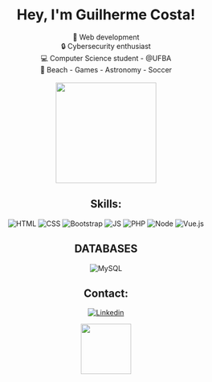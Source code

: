 <div align="center">

  <h1>
    Hey, I'm Guilherme Costa!
  </h1>

  👾 Web development </br>
  🔒 Cybersecurity enthusiast </br>
  💻 Computer Science student - @UFBA </br>
  🤩 Beach - Games - Astronomy - Soccer </br> </br>
  <img height="200px" src="https://4.bp.blogspot.com/-gz9ZgizANGA/WmPAyHrPOQI/AAAAAAAAeZ8/CTJuyzXBFfwHa9_3YtODmRQdVuFDRa5EACLcBGAs/s1600/starry%2Bnight%2Bgif.gif"><img/>

  ## Skills:
  ![HTML](https://img.shields.io/badge/HTML5-E34F26?style=for-the-badge&logo=html5&logoColor=white)
  ![CSS](https://img.shields.io/badge/CSS3-1572B6?style=for-the-badge&logo=css3&logoColor=white)
  ![Bootstrap](https://img.shields.io/badge/Bootstrap-563D7C?style=for-the-badge&logo=bootstrap&logoColor=white)
  ![JS](https://img.shields.io/badge/JavaScript-323330?style=for-the-badge&logo=javascript&logoColor=F7DF1E)
  ![PHP](https://img.shields.io/badge/PHP-777BB4?style=for-the-badge&logo=php&logoColor=white)
  ![Node](https://img.shields.io/badge/Node.js-43853D?style=for-the-badge&logo=node-dot-js&logoColor=white)
  ![Vue.js](https://img.shields.io/badge/Vue.js-35495E?style=for-the-badge&logo=vue-dot-js&logoColor=4FC08D)


  ## DATABASES
  ![MySQL](https://img.shields.io/badge/MySQL-00000F?style=for-the-badge&logo=mysql&logoColor=white)

  ## Contact:

  [![Linkedin](https://img.shields.io/badge/LinkedIn-0077B5?style=for-the-badge&logo=linkedin&logoColor=white)](https://www.linkedin.com/in/guilherme-lopes-4277391b1/)
  <div>
      <img height="100px" src="https://camo.githubusercontent.com/e13bec4afb75f15cd5e92c223f9fcc6f3aa5de976d68d02912127a4d347700e1/68747470733a2f2f692e70696e696d672e636f6d2f6f726967696e616c732f32652f30352f62372f32653035623761666562306339623230616561323564363836636464353032392e676966"><img/>
</div>

</div>
